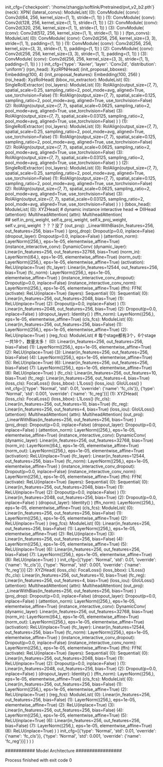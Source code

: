   init_cfg={'checkpoint': '/home/zhangjp/softlink/Pretrained/pvt_v2_b2.pth'}
  (neck): XPN(
    (lateral_convs): ModuleList(
      (0): ConvModule(
        (conv): Conv2d(64, 256, kernel_size=(1, 1), stride=(1, 1))
      )
      (1): ConvModule(
        (conv): Conv2d(128, 256, kernel_size=(1, 1), stride=(1, 1))
      )
      (2): ConvModule(
        (conv): Conv2d(320, 256, kernel_size=(1, 1), stride=(1, 1))
      )
      (3): ConvModule(
        (conv): Conv2d(512, 256, kernel_size=(1, 1), stride=(1, 1))
      )
    )
    (fpn_convs): ModuleList(
      (0): ConvModule(
        (conv): Conv2d(256, 256, kernel_size=(3, 3), stride=(1, 1), padding=(1, 1))
      )
      (1): ConvModule(
        (conv): Conv2d(256, 256, kernel_size=(3, 3), stride=(1, 1), padding=(1, 1))
      )
      (2): ConvModule(
        (conv): Conv2d(256, 256, kernel_size=(3, 3), stride=(1, 1), padding=(1, 1))
      )
      (3): ConvModule(
        (conv): Conv2d(256, 256, kernel_size=(3, 3), stride=(1, 1), padding=(1, 1))
      )
    )
  )
  init_cfg={'type': 'Xavier', 'layer': 'Conv2d', 'distribution': 'uniform'}
  (rpn_head): XyzRPNHead(
    (init_proposal_bboxes): Embedding(100, 4)
    (init_proposal_features): Embedding(100, 256)
  )
  (roi_head): XyzRoIHead(
    (bbox_roi_extractor): ModuleList(
      (0): SingleRoIExtractor(
        (roi_layers): ModuleList(
          (0): RoIAlign(output_size=(7, 7), spatial_scale=0.25, sampling_ratio=2, pool_mode=avg, aligned=True, use_torchvision=False)
          (1): RoIAlign(output_size=(7, 7), spatial_scale=0.125, sampling_ratio=2, pool_mode=avg, aligned=True, use_torchvision=False)
          (2): RoIAlign(output_size=(7, 7), spatial_scale=0.0625, sampling_ratio=2, pool_mode=avg, aligned=True, use_torchvision=False)
          (3): RoIAlign(output_size=(7, 7), spatial_scale=0.03125, sampling_ratio=2, pool_mode=avg, aligned=True, use_torchvision=False)
        )
      )
      (1): SingleRoIExtractor(
        (roi_layers): ModuleList(
          (0): RoIAlign(output_size=(7, 7), spatial_scale=0.25, sampling_ratio=2, pool_mode=avg, aligned=True, use_torchvision=False)
          (1): RoIAlign(output_size=(7, 7), spatial_scale=0.125, sampling_ratio=2, pool_mode=avg, aligned=True, use_torchvision=False)
          (2): RoIAlign(output_size=(7, 7), spatial_scale=0.0625, sampling_ratio=2, pool_mode=avg, aligned=True, use_torchvision=False)
          (3): RoIAlign(output_size=(7, 7), spatial_scale=0.03125, sampling_ratio=2, pool_mode=avg, aligned=True, use_torchvision=False)
        )
      )
      (2): SingleRoIExtractor(
        (roi_layers): ModuleList(
          (0): RoIAlign(output_size=(7, 7), spatial_scale=0.25, sampling_ratio=2, pool_mode=avg, aligned=True, use_torchvision=False)
          (1): RoIAlign(output_size=(7, 7), spatial_scale=0.125, sampling_ratio=2, pool_mode=avg, aligned=True, use_torchvision=False)
          (2): RoIAlign(output_size=(7, 7), spatial_scale=0.0625, sampling_ratio=2, pool_mode=avg, aligned=True, use_torchvision=False)
          (3): RoIAlign(output_size=(7, 7), spatial_scale=0.03125, sampling_ratio=2, pool_mode=avg, aligned=True, use_torchvision=False)
        )
      )
    )
    (bbox_head): ModuleList(
      (0): XYZHead(     # dynamic instance interactive head => DIIHead
        (attention): MultiheadAttention(
          (attn): MultiheadAttention(   
            ## self.in_proj_weight, self.q_proj_weight, self.k_proj_weight, self.v_proj_weight ？？？没了
            (out_proj): _LinearWithBias(in_features=256, out_features=256, bias=True)
          )
          (proj_drop): Dropout(p=0.0, inplace=False)
          (dropout_layer): Dropout(p=0.0, inplace=False)
        )
        (attention_norm): LayerNorm((256,), eps=1e-05, elementwise_affine=True)
        (instance_interactive_conv): DynamicConv(
          (dynamic_layer): Linear(in_features=256, out_features=32768, bias=True)
          (norm_in): LayerNorm((64,), eps=1e-05, elementwise_affine=True)
          (norm_out): LayerNorm((256,), eps=1e-05, elementwise_affine=True)
          (activation): ReLU(inplace=True)
          (fc_layer): Linear(in_features=12544, out_features=256, bias=True)
          (fc_norm): LayerNorm((256,), eps=1e-05, elementwise_affine=True)
        )
        (instance_interactive_conv_dropout): Dropout(p=0.0, inplace=False)
        (instance_interactive_conv_norm): LayerNorm((256,), eps=1e-05, elementwise_affine=True)
        (ffn): FFN(
          (activate): ReLU(inplace=True)
          (layers): Sequential(
            (0): Sequential(
              (0): Linear(in_features=256, out_features=2048, bias=True)
              (1): ReLU(inplace=True)
              (2): Dropout(p=0.0, inplace=False)
            )
            (1): Linear(in_features=2048, out_features=256, bias=True)
            (2): Dropout(p=0.0, inplace=False)
          )
          (dropout_layer): Identity()
        )
        (ffn_norm): LayerNorm((256,), eps=1e-05, elementwise_affine=True)
        (cls_fcs): ModuleList(
          (0): Linear(in_features=256, out_features=256, bias=False)
          (1): LayerNorm((256,), eps=1e-05, elementwise_affine=True)
          (2): ReLU(inplace=True)
        )
        (reg_fcs): ModuleList(    # 每个stage都有3个，6个stage一共18个，数量太多！
          (0): Linear(in_features=256, out_features=256, bias=False)
          (1): LayerNorm((256,), eps=1e-05, elementwise_affine=True)
          (2): ReLU(inplace=True)
          (3): Linear(in_features=256, out_features=256, bias=False)
          (4): LayerNorm((256,), eps=1e-05, elementwise_affine=True)
          (5): ReLU(inplace=True)
          (6): Linear(in_features=256, out_features=256, bias=False)
          (7): LayerNorm((256,), eps=1e-05, elementwise_affine=True)
          (8): ReLU(inplace=True)
        )
        (fc_cls): Linear(in_features=256, out_features=10, bias=True)
        (fc_reg): Linear(in_features=256, out_features=4, bias=True)
        (loss_cls): FocalLoss()
        (loss_bbox): L1Loss()
        (loss_iou): GIoULoss()
      )
      init_cfg=[{'type': 'Normal', 'std': 0.01, 'override': {'name': 'fc_cls'}}, {'type': 'Normal', 'std': 0.001, 'override': {'name': 'fc_reg'}}]
      (1): XYZHead(
        (loss_cls): FocalLoss()
        (loss_bbox): L1Loss()
        (fc_cls): Linear(in_features=256, out_features=10, bias=True)
        (fc_reg): Linear(in_features=256, out_features=4, bias=True)
        (loss_iou): GIoULoss()
        (attention): MultiheadAttention(
          (attn): MultiheadAttention(
            (out_proj): _LinearWithBias(in_features=256, out_features=256, bias=True)
          )
          (proj_drop): Dropout(p=0.0, inplace=False)
          (dropout_layer): Dropout(p=0.0, inplace=False)
        )
        (attention_norm): LayerNorm((256,), eps=1e-05, elementwise_affine=True)
        (instance_interactive_conv): DynamicConv(
          (dynamic_layer): Linear(in_features=256, out_features=32768, bias=True)
          (norm_in): LayerNorm((64,), eps=1e-05, elementwise_affine=True)
          (norm_out): LayerNorm((256,), eps=1e-05, elementwise_affine=True)
          (activation): ReLU(inplace=True)
          (fc_layer): Linear(in_features=12544, out_features=256, bias=True)
          (fc_norm): LayerNorm((256,), eps=1e-05, elementwise_affine=True)
        )
        (instance_interactive_conv_dropout): Dropout(p=0.0, inplace=False)
        (instance_interactive_conv_norm): LayerNorm((256,), eps=1e-05, elementwise_affine=True)
        (ffn): FFN(
          (activate): ReLU(inplace=True)
          (layers): Sequential(
            (0): Sequential(
              (0): Linear(in_features=256, out_features=2048, bias=True)
              (1): ReLU(inplace=True)
              (2): Dropout(p=0.0, inplace=False)
            )
            (1): Linear(in_features=2048, out_features=256, bias=True)
            (2): Dropout(p=0.0, inplace=False)
          )
          (dropout_layer): Identity()
        )
        (ffn_norm): LayerNorm((256,), eps=1e-05, elementwise_affine=True)
        (cls_fcs): ModuleList(
          (0): Linear(in_features=256, out_features=256, bias=False)
          (1): LayerNorm((256,), eps=1e-05, elementwise_affine=True)
          (2): ReLU(inplace=True)
        )
        (reg_fcs): ModuleList(
          (0): Linear(in_features=256, out_features=256, bias=False)
          (1): LayerNorm((256,), eps=1e-05, elementwise_affine=True)
          (2): ReLU(inplace=True)
          (3): Linear(in_features=256, out_features=256, bias=False)
          (4): LayerNorm((256,), eps=1e-05, elementwise_affine=True)
          (5): ReLU(inplace=True)
          (6): Linear(in_features=256, out_features=256, bias=False)
          (7): LayerNorm((256,), eps=1e-05, elementwise_affine=True)
          (8): ReLU(inplace=True)
        )
      )
      init_cfg=[{'type': 'Normal', 'std': 0.01, 'override': {'name': 'fc_cls'}}, {'type': 'Normal', 'std': 0.001, 'override': {'name': 'fc_reg'}}]
      (2): XYZHead(
        (loss_cls): FocalLoss()
        (loss_bbox): L1Loss()
        (fc_cls): Linear(in_features=256, out_features=10, bias=True)
        (fc_reg): Linear(in_features=256, out_features=4, bias=True)
        (loss_iou): GIoULoss()
        (attention): MultiheadAttention(
          (attn): MultiheadAttention(
            (out_proj): _LinearWithBias(in_features=256, out_features=256, bias=True)
          )
          (proj_drop): Dropout(p=0.0, inplace=False)
          (dropout_layer): Dropout(p=0.0, inplace=False)
        )
        (attention_norm): LayerNorm((256,), eps=1e-05, elementwise_affine=True)
        (instance_interactive_conv): DynamicConv(
          (dynamic_layer): Linear(in_features=256, out_features=32768, bias=True)
          (norm_in): LayerNorm((64,), eps=1e-05, elementwise_affine=True)
          (norm_out): LayerNorm((256,), eps=1e-05, elementwise_affine=True)
          (activation): ReLU(inplace=True)
          (fc_layer): Linear(in_features=12544, out_features=256, bias=True)
          (fc_norm): LayerNorm((256,), eps=1e-05, elementwise_affine=True)
        )
        (instance_interactive_conv_dropout): Dropout(p=0.0, inplace=False)
        (instance_interactive_conv_norm): LayerNorm((256,), eps=1e-05, elementwise_affine=True)
        (ffn): FFN(
          (activate): ReLU(inplace=True)
          (layers): Sequential(
            (0): Sequential(
              (0): Linear(in_features=256, out_features=2048, bias=True)
              (1): ReLU(inplace=True)
              (2): Dropout(p=0.0, inplace=False)
            )
            (1): Linear(in_features=2048, out_features=256, bias=True)
            (2): Dropout(p=0.0, inplace=False)
          )
          (dropout_layer): Identity()
        )
        (ffn_norm): LayerNorm((256,), eps=1e-05, elementwise_affine=True)
        (cls_fcs): ModuleList(
          (0): Linear(in_features=256, out_features=256, bias=False)
          (1): LayerNorm((256,), eps=1e-05, elementwise_affine=True)
          (2): ReLU(inplace=True)
        )
        (reg_fcs): ModuleList(
          (0): Linear(in_features=256, out_features=256, bias=False)
          (1): LayerNorm((256,), eps=1e-05, elementwise_affine=True)
          (2): ReLU(inplace=True)
          (3): Linear(in_features=256, out_features=256, bias=False)
          (4): LayerNorm((256,), eps=1e-05, elementwise_affine=True)
          (5): ReLU(inplace=True)
          (6): Linear(in_features=256, out_features=256, bias=False)
          (7): LayerNorm((256,), eps=1e-05, elementwise_affine=True)
          (8): ReLU(inplace=True)
        )
      )
      init_cfg=[{'type': 'Normal', 'std': 0.01, 'override': {'name': 'fc_cls'}}, {'type': 'Normal', 'std': 0.001, 'override': {'name': 'fc_reg'}}]
    )
  )
)

########### Model Architecture #################


Process finished with exit code 0